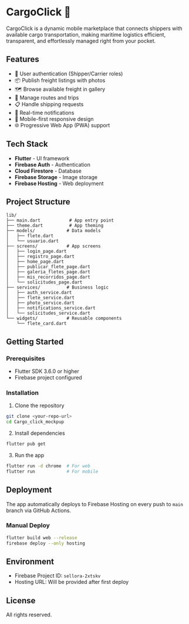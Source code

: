 # CargoClick 🚢

CargoClick is a dynamic mobile marketplace that connects shippers with available cargo transportation, making maritime logistics efficient, transparent, and effortlessly managed right from your pocket.

## Features

- 🔐 User authentication (Shipper/Carrier roles)
- 📦 Publish freight listings with photos
- 🗺️ Browse available freight in gallery
- 🚚 Manage routes and trips
- 📋 Handle shipping requests
- 🔔 Real-time notifications
- 📱 Mobile-first responsive design
- 🌐 Progressive Web App (PWA) support

## Tech Stack

- **Flutter** - UI framework
- **Firebase Auth** - Authentication
- **Cloud Firestore** - Database
- **Firebase Storage** - Image storage
- **Firebase Hosting** - Web deployment

## Project Structure

```
lib/
├── main.dart           # App entry point
├── theme.dart          # App theming
├── models/            # Data models
│   ├── flete.dart
│   └── usuario.dart
├── screens/           # App screens
│   ├── login_page.dart
│   ├── registro_page.dart
│   ├── home_page.dart
│   ├── publicar_flete_page.dart
│   ├── galeria_fletes_page.dart
│   ├── mis_recorridos_page.dart
│   └── solicitudes_page.dart
├── services/          # Business logic
│   ├── auth_service.dart
│   ├── flete_service.dart
│   ├── photo_service.dart
│   ├── notifications_service.dart
│   └── solicitudes_service.dart
└── widgets/           # Reusable components
    └── flete_card.dart
```

## Getting Started

### Prerequisites

- Flutter SDK 3.6.0 or higher
- Firebase project configured

### Installation

1. Clone the repository
```bash
git clone <your-repo-url>
cd Cargo_click_mockpup
```

2. Install dependencies
```bash
flutter pub get
```

3. Run the app
```bash
flutter run -d chrome  # For web
flutter run            # For mobile
```

## Deployment

The app automatically deploys to Firebase Hosting on every push to `main` branch via GitHub Actions.

### Manual Deploy

```bash
flutter build web --release
firebase deploy --only hosting
```

## Environment

- Firebase Project ID: `sellora-2xtskv`
- Hosting URL: Will be provided after first deploy

## License

All rights reserved.
